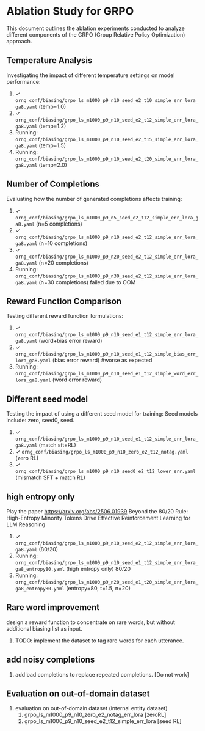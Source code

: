 # Ablation Study for GRPO

This document outlines the ablation experiments conducted to analyze different components of the GRPO (Group Relative Policy Optimization) approach.

## Temperature Analysis

Investigating the impact of different temperature settings on model performance:

1. ✓ `orng_conf/biasing/grpo_ls_m1000_p9_n10_seed_e2_t10_simple_err_lora_ga8.yaml` (temp=1.0)
2. ✓ `orng_conf/biasing/grpo_ls_m1000_p9_n10_seed_e2_t12_simple_err_lora_ga8.yaml` (temp=1.2)
3. Running: `orng_conf/biasing/grpo_ls_m1000_p9_n10_seed_e2_t15_simple_err_lora_ga8.yaml` (temp=1.5)
4. Running: `orng_conf/biasing/grpo_ls_m1000_p9_n10_seed_e2_t20_simple_err_lora_ga8.yaml` (temp=2.0)

## Number of Completions

Evaluating how the number of generated completions affects training:

1. ✓ `orng_conf/biasing/grpo_ls_m1000_p9_n5_seed_e2_t12_simple_err_lora_ga8.yaml` (n=5 completions)
2. ✓ `orng_conf/biasing/grpo_ls_m1000_p9_n10_seed_e2_t12_simple_err_lora_ga8.yaml` (n=10 completions)
3. ✓ `orng_conf/biasing/grpo_ls_m1000_p9_n20_seed_e2_t12_simple_err_lora_ga8.yaml` (n=20 completions)
4. Running: `orng_conf/biasing/grpo_ls_m1000_p9_n30_seed_e2_t12_simple_err_lora_ga8.yaml` (n=30 completions) failed due to OOM

## Reward Function Comparison

Testing different reward function formulations:

1. ✓ `orng_conf/biasing/grpo_ls_m1000_p9_n10_seed_e1_t12_simple_err_lora_ga8.yaml` (word+bias error reward)
2. ✓ `orng_conf/biasing/grpo_ls_m1000_p9_n10_seed_e1_t12_simple_bias_err_lora_ga8.yaml` (bias error reward) #worse as expected
3. Running: `orng_conf/biasing/grpo_ls_m1000_p9_n10_seed_e1_t12_simple_word_err_lora_ga8.yaml` (word error reward)

## Different seed model

Testing the impact of using a different seed model for training: 
Seed models include: zero, seed0, seed.

1. ✓ `orng_conf/biasing/grpo_ls_m1000_p9_n10_seed_e1_t12_simple_err_lora_ga8.yaml` (match sft+RL)
2. ✓ `orng_conf/biasing/grpo_ls_m1000_p9_n10_zero_e2_t12_notag.yaml` (zero RL)
3. ✓ `orng_conf/biasing/grpo_ls_m1000_p9_n10_seed0_e2_t12_lower_err.yaml` (mismatch SFT + match RL)

## high entropy only 

Play the paper https://arxiv.org/abs/2506.01939
Beyond the 80/20 Rule: High-Entropy Minority Tokens Drive Effective Reinforcement Learning for LLM Reasoning

1. ✓ `orng_conf/biasing/grpo_ls_m1000_p9_n10_seed_e2_t12_simple_err_lora_ga8.yaml` (80/20)
2. Running: `orng_conf/biasing/grpo_ls_m1000_p9_n10_seed_e1_t12_simple_err_lora_ga8_entropy80.yaml` (high entropy only) 80/20
3. Running: `orng_conf/biasing/grpo_ls_m1000_p9_n20_seed_e1_t20_simple_err_lora_ga8_entropy80.yaml` (entropy=80, t=1.5, n=20)

## Rare word improvement

design a reward function to concentrate on rare words, but without additional biasing list as input.

1. TODO: implement the dataset to tag rare words for each utterance.

## add noisy completions
1. add bad completions to replace repeated completions. [Do not work]


## Evaluation on out-of-domain dataset

1. evaluation on out-of-domain dataset (internal entity dataset)
   1. grpo_ls_m1000_p9_n10_zero_e2_notag_err_lora [zeroRL]
   2. grpo_ls_m1000_p9_n10_seed_e2_t12_simple_err_lora [seed RL]
